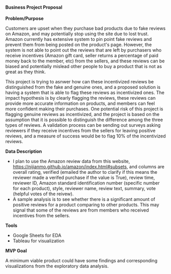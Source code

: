 #### Business Project Proposal ####

**Problem/Purpose**

Customers are upset when they purchase bad products due to fake reviews on Amazon, and may potentially stop using the site due to lost trust.  Amazon currently has extensive system to pin point fake reviews and prevent them from being posted on the product's page.  However, the system is not able to point out the reviews that are left by purchasers who receive incentives (Amazon gift card, seller returns a percentage of paid money back to the member, etc) from the sellers, and these reviews can be biased and potentially mislead other people to buy a product that is not as great as they think.   

This project is trying to asnwer how can these incentivized reviews be distinguished from the fake and genuine ones, and a proposed solution is having a system that is able to flag these reviews as incentivized ones.  The impact hypothesis is by clearly flagging the reviews, these reviews can provide more accurate information on products, and members can feel more confident making their purchases. One potential risk of this project is flagging genuine reviews as incentivized, and the project is based on the assumption that it is possible to distinguish the difference among the three types of reviews.   A validation process can be sending out surveys asking reviewers if they receive incentives from the sellers for leaving positive reviews, and a measure of success would be to flag 10% of the incentivized reviews. 

**Data Description**

* I plan to use the Amazon review data from this website, https://nijianmo.github.io/amazon/index.html#subsets, and columns are overall rating, verified (emailed the author to clarify if this means the reviewer made a verifed purchase if the value is True), review time, reviewer ID, Amazon standard identification number (specific number for each product), style, reviewer name, review text, summary, vote (helpful votes of the reivew).
* A sample analysis is to see whether there is a significant amount of positive reviews for a product comparing to other products. This may signal that some of the reviews are from members who received incentives from the sellers.

**Tools**

* Google Sheets for EDA
* Tableau for visualization

**MVP Goal**

A minimum viable product could have some findings and corresponding visualizations from the exploratory data analysis.



